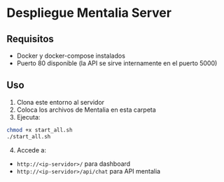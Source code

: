 # Despliegue Mentalia Server

## Requisitos
- Docker y docker-compose instalados
- Puerto 80 disponible (la API se sirve internamente en el puerto 5000)

## Uso
1. Clona este entorno al servidor
2. Coloca los archivos de Mentalia en esta carpeta
3. Ejecuta:

```bash
chmod +x start_all.sh
./start_all.sh
```

4. Accede a:
- `http://<ip-servidor>/` para dashboard
- `http://<ip-servidor>/api/chat` para API mentalia
